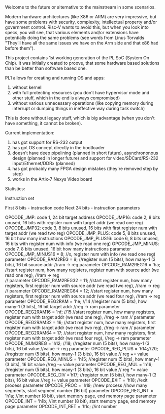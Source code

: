 Welcome to the future or alternative to the mainstream in some scenarios.

Modern hardware architectures (like X86 or ARM) are very impressive, but have
some problems with security, complexity, intellectual property and/or government
control. Risc-V wants to avoid this, but when you look into specs, you will
see, that various elements and/or extensions have potentially doing the same
problems (see words from Linus Torvalds "They’ll have all
the same issues we have on the Arm side and that x86 had before them").

This project contains 1st working generation of the PL SoC (System On Chip).
It was initially created to proove, that some hardware based solutions
than be better than software based one.

PL1 allows for creating and running OS and apps:

1. without kernel
2. with full protecting resources (you don't have hypervisor mode and other
stuff, which in the end is always compromised)
3. without various unnecessary operations (like copying memory during
interrupt or dumping things in ineffective way during task switch)

This is done without legacy stuff, which is big advantage (when you don't
have something, it cannot be broken).

Current implementation:

1. has got support for RS-232 output
2. has got OS concept directly in the bootloader
3. doesn't have deep pipelining (planned in short future), asynchrononous design
(planned in longer future) and support for video/SDCard/RS-232 input/Ethernet/DDRx
(planned)
4. has got probably many FPGA design mistakes (they're removed step by step)
5. works in the Artix-7 Nexys Video board

Statistics:

Instruction set

First 8 bits - instruction code
Next 24 bits - instruction parameters

OPCODE_JMP: code 1, 24 bit target address
OPCODE_JMP16: code 2, 8 bits unused, 16 bits with register num with target addr (we read one reg)
OPCODE_JMP32: code 3, 8 bits unused, 16 bits with first register num with target addr (we read two reg)
OPCODE_JMP_PLUS: code 5, 8 bits unused, 16 bit how many instructions
OPCODE_JMP_PLUS16: code 6, 8 bits unused, 16 bits with register num with info (we read one reg)
OPCODE_JMP_MINUS: code 7, 8 bits unused, 16 bit how many instructions
  parameter OPCODE_JMP_MINUS16 = 8;  //x, register num with info (we read one reg)
  parameter OPCODE_RAM2REG = 9;  //register num (5 bits), how many-1 (3 bits), 16 bit source addr //ram -> reg
  parameter OPCODE_RAM2REG16 = 'ha; //start register num, how many registers, register num with source addr (we read one reg), //ram -> reg  
  //  parameter OPCODE_RAM2REG32 = 11; //start register num, how many registers, first register num with source addr (we read two reg), //ram -> reg
  //  parameter OPCODE_RAM2REG64 = 12; //start register num, how many registers, first register num with source addr (we read four reg), //ram -> reg
  parameter OPCODE_REG2RAM = 'he; //14 //register num (5 bits), how many-1 (3 bits), 16 bit target addr //reg -> ram
  parameter OPCODE_REG2RAM16 = 'hf; //15 //start register num, how many registers, register num with target addr (we read one reg), //reg -> ram
  //  parameter OPCODE_REG2RAM32 = 16; //start register num, how many registers, first register num with target addr (we read two reg), //reg -> ram
  //  parameter OPCODE_REG2RAM64 = 17; //start register num, how many registers, first register num with target addr (we read four reg), //reg -> ram
  parameter OPCODE_NUM2REG = 'h12; //18;  //register num (5 bits), how many-1 (3 bits), 16 bit value //value -> reg
  parameter OPCODE_REG_PLUS = 'h14;//20; //register num (5 bits), how many-1 (3 bits), 16 bit value // reg += value
  parameter OPCODE_REG_MINUS = 'h15; //register num (5 bits), how many-1 (3 bits), 16 bit value  //reg -= value
  parameter OPCODE_REG_MUL = 'h16; //register num (5 bits), how many-1 (3 bits), 16 bit value // reg *= value
  parameter OPCODE_REG_DIV ='h17; //register num (5 bits), how many-1 (3 bits), 16 bit value  //reg /= value
  parameter OPCODE_EXIT = 'h18;  //exit process
  parameter OPCODE_PROC = 'h19;  //new process //how many segments, start segment number (16 bit)
  parameter OPCODE_REG_INT = 'h1a;  //int number (8 bit), start memory page, end memory page 
  parameter OPCODE_INT = 'h1b;  //int number (8 bit), start memory page, end memory page
  parameter OPCODE_INT_RET = 'h1c;  //int number


